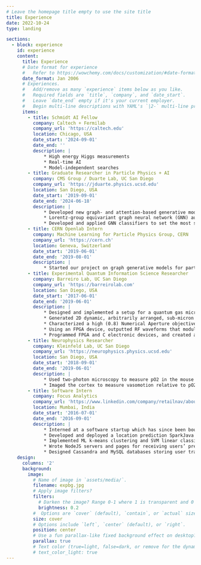 ```yaml
---
# Leave the homepage title empty to use the site title
title: Experience
date: 2022-10-24
type: landing

sections:
  - block: experience
    id: experience
    content:
      title: Experience
      # Date format for experience
      #   Refer to https://wowchemy.com/docs/customization/#date-format
      date_format: Jan 2006
      # Experiences.
      #   Add/remove as many `experience` items below as you like.
      #   Required fields are `title`, `company`, and `date_start`.
      #   Leave `date_end` empty if it's your current employer.
      #   Begin multi-line descriptions with YAML's `|2-` multi-line prefix.
      items:
        - title: Schmidt AI Fellow
          company: Caltech + Fermilab
          company_url: 'https://caltech.edu'
          location: Chicago, USA
          date_start: '2024-09-01'
          date_end: ''
          description: |
              * High energy Higgs measurements
              * Real-time AI
              * Model-independent searches
        - title: Graduate Researcher in Particle Physics + AI
          company: CMS Group / Duarte Lab, UC San Diego
          company_url: 'https://jduarte.physics.ucsd.edu'
          location: San Diego, USA
          date_start: '2019-09-01'
          date_end: '2024-06-18'
          description: |
              * Developed new graph- and attention-based generative models for sparse and irregular data like that prevalent in particle physics
              * Lorentz-group equivariant graph neural network (GNN) autoencoders for compression and anomaly detection, machine learning for particle flow reconstruction, JetNet library for convenience and reproducibility in machine learning development in high energy physics
              * Developed and applied GNN classifiers to set the most stringent constraints to date on double-Higgs production, allowing insight into the metastability of the universe
        - title: CERN Openlab Intern
          company: Machine Learning for Particle Physics Group, CERN
          company_url: 'https://cern.ch'
          location: Geneva, Switzerland
          date_start: '2019-06-01'
          date_end: '2019-08-01'
          description: |
              * Started our project on graph generative models for particle physics simulations, motivated primarily by the CMS experiment's new High Granularity Calorimeter (HGCAL)
        - title: Experimental Quantum Information Science Researcher
          company: Barreiro Lab, UC San Diego
          company_url: 'https://barreirolab.com'
          location: San Diego, USA
          date_start: '2017-06-01'
          date_end: '2019-06-01'
          description: |
              * Designed and implemented a setup for a quantum gas microscope (QGM) to image with single-site resolution
              * Generated 2D dynamic, arbitrarily arranged, sub-micron optical tweezers, integrated with the QGM, via two methods, using: 1) a Digital Micromirror Device (i.e. holography), and 2) an acousto-optic deflector
              * Characterized a high (0.8) Numerical Aperture objective for the QGM using OSLO optical simulations and point-spread function image analysis in Python
              * Using an FPGA device, outputted RF waveforms that modulate laser beams with parabolic spatial intensity in order to produce a Bose-Einstein Condensate
              * Programmed FPGA and C electronic devices, and created and (3D) printed mechanical mounts and electronics circuits for experimental use
        - title: Neurophysics Researcher
          company: Kleinfeld Lab, UC San Diego
          company_url: 'https://neurophysics.physics.ucsd.edu'
          location: San Diego, USA
          date_start: '2018-09-01'
          date_end: '2019-06-01'
          description: |
              * Used two-photon microscopy to measure pO2 in the mouse somatosensory cortex
              * Imaged the cortex to measure vasomotion relative to pO2
        - title: Software Intern
          company: Focus Analytics
          company_url: 'https://www.linkedin.com/company/retailnav/about/'
          location: Mumbai, India
          date_start: '2016-07-01'
          date_end: '2016-09-01'
          description: |
              * Interned at a software startup which has since been bought by Moka
              * Developed and deployed a location prediction SparkJava server with Cassandra and Redis databases
              * Implemented ML k-means clustering and SVM linear classification algorithms on location data
              * Wrote NodeJS servers and pages for receiving users’ predicted locations and displaying the live data on maps
              * Designed Cassandra and MySQL databases storing user tracking data, and wrote server APIs for accessing/updating, along with web panels for easy viewing of the data (using said APIs)
    design:
      columns: '2'
      background:
        image:
          # Name of image in `assets/media/`.
          filename: expbg.jpg
          # Apply image filters?
          filters:
            # Darken the image? Range 0-1 where 1 is transparent and 0 is opaque.
            brightness: 0.2
          #  Options are `cover` (default), `contain`, or `actual` size.
          size: cover
          # Options include `left`, `center` (default), or `right`.
          position: center
          # Use a fun parallax-like fixed background effect on desktop? true/false
          parallax: true
          # Text color (true=light, false=dark, or remove for the dynamic theme color).
          # text_color_light: true
---
```

